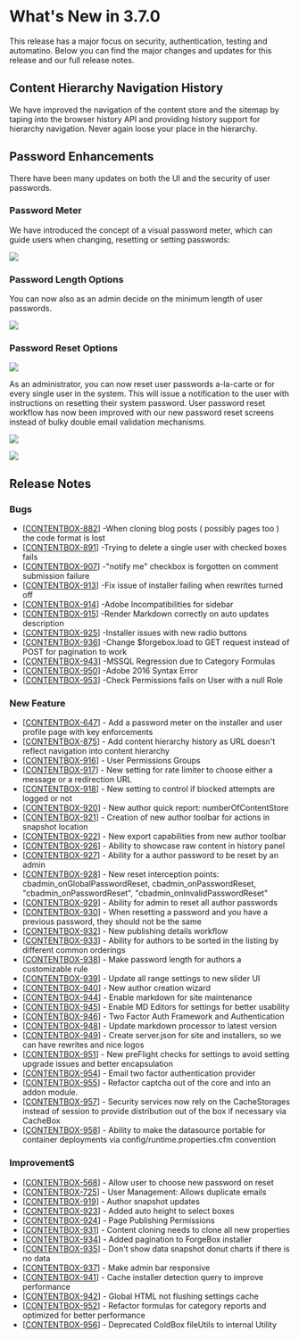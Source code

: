 # What's New in 3.7.0

This release has a major focus on security, authentication, testing and automatino.  Below you can find the major changes and updates for this release and our full release notes.

## Content Hierarchy Navigation History

We have improved the navigation of the content store and the sitemap by taping into the browser history API and providing history support for hierarchy navigation.  Never again loose your place in the hierarchy.

## Password Enhancements

There have been many updates on both the UI and the security of user passwords.  

### Password Meter
We have introduced the concept of a visual password meter, which can guide users when changing, resetting or setting passwords:

![](/assets/3.7_password_meter.png)

### Password Length Options

You can now also as an admin decide on the minimum length of user passwords.

![](/assets/3.7_password_options.png)

### Password Reset Options

![](/assets/3.7_password_reset_ui.png)

As an administrator, you can now reset user passwords a-la-carte or for every single user in the system.  This will issue a notification to the user with instructions on resetting their system password.  User password reset workflow has now been improved with our new password reset screens instead of bulky double email validation mechanisms.

![](/assets/3.7_password_reset_bulk.png)

![](/assets/3.7_password_reset_notification.png)


## Release Notes

### Bugs

* [<a href='https://ortussolutions.atlassian.net/browse/CONTENTBOX-882'>CONTENTBOX-882</a>] -When cloning blog posts ( possibly pages too ) the code format is lost
* [<a href='https://ortussolutions.atlassian.net/browse/CONTENTBOX-891'>CONTENTBOX-891</a>] -Trying to delete a single user with checked boxes fails
* [<a href='https://ortussolutions.atlassian.net/browse/CONTENTBOX-907'>CONTENTBOX-907</a>] -&quot;notify me&quot; checkbox is forgotten on comment submission failure
* [<a href='https://ortussolutions.atlassian.net/browse/CONTENTBOX-913'>CONTENTBOX-913</a>] -Fix issue of installer failing when rewrites turned off
* [<a href='https://ortussolutions.atlassian.net/browse/CONTENTBOX-914'>CONTENTBOX-914</a>] -Adobe Incompatibilities for sidebar
* [<a href='https://ortussolutions.atlassian.net/browse/CONTENTBOX-915'>CONTENTBOX-915</a>] -Render Markdown correctly on auto updates description
* [<a href='https://ortussolutions.atlassian.net/browse/CONTENTBOX-925'>CONTENTBOX-925</a>] -Installer issues with new radio buttons
* [<a href='https://ortussolutions.atlassian.net/browse/CONTENTBOX-936'>CONTENTBOX-936</a>] -Change $forgebox.load to GET request instead of POST for pagination to work
* [<a href='https://ortussolutions.atlassian.net/browse/CONTENTBOX-943'>CONTENTBOX-943</a>] -MSSQL Regression due to Category Formulas
* [<a href='https://ortussolutions.atlassian.net/browse/CONTENTBOX-950'>CONTENTBOX-950</a>] -Adobe 2016 Syntax Error
* [<a href='https://ortussolutions.atlassian.net/browse/CONTENTBOX-953'>CONTENTBOX-953</a>] -Check Permissions fails on User with a null Role

### New Feature

* [<a href='https://ortussolutions.atlassian.net/browse/CONTENTBOX-647'>CONTENTBOX-647</a>] - Add a password meter on the installer and user profile page with key enforcements
* [<a href='https://ortussolutions.atlassian.net/browse/CONTENTBOX-875'>CONTENTBOX-875</a>] - Add content hierarchy history as URL doesn&#39;t reflect navigation into content hierarchy
* [<a href='https://ortussolutions.atlassian.net/browse/CONTENTBOX-916'>CONTENTBOX-916</a>] - User Permissions Groups
* [<a href='https://ortussolutions.atlassian.net/browse/CONTENTBOX-917'>CONTENTBOX-917</a>] - New setting for rate limiter to choose either a message or a redirection URL
* [<a href='https://ortussolutions.atlassian.net/browse/CONTENTBOX-918'>CONTENTBOX-918</a>] - New setting to control if blocked attempts are logged or not
* [<a href='https://ortussolutions.atlassian.net/browse/CONTENTBOX-920'>CONTENTBOX-920</a>] - New author quick report: numberOfContentStore
* [<a href='https://ortussolutions.atlassian.net/browse/CONTENTBOX-921'>CONTENTBOX-921</a>] - Creation of new author toolbar for actions in snapshot location
* [<a href='https://ortussolutions.atlassian.net/browse/CONTENTBOX-922'>CONTENTBOX-922</a>] - New export capabilities from new author toolbar
* [<a href='https://ortussolutions.atlassian.net/browse/CONTENTBOX-926'>CONTENTBOX-926</a>] - Ability to showcase raw content in history panel
* [<a href='https://ortussolutions.atlassian.net/browse/CONTENTBOX-927'>CONTENTBOX-927</a>] - Ability for a author password to be reset by an admin
* [<a href='https://ortussolutions.atlassian.net/browse/CONTENTBOX-928'>CONTENTBOX-928</a>] - New reset interception points: cbadmin_onGlobalPasswordReset, cbadmin_onPasswordReset, &quot;cbadmin_onPasswordReset&quot;, &quot;cbadmin_onInvalidPasswordReset&quot;
* [<a href='https://ortussolutions.atlassian.net/browse/CONTENTBOX-929'>CONTENTBOX-929</a>] - Ability for admin to reset all author passwords
* [<a href='https://ortussolutions.atlassian.net/browse/CONTENTBOX-930'>CONTENTBOX-930</a>] - When resetting a password and you have a previous password, they should not be the same
* [<a href='https://ortussolutions.atlassian.net/browse/CONTENTBOX-932'>CONTENTBOX-932</a>] - New publishing details workflow
* [<a href='https://ortussolutions.atlassian.net/browse/CONTENTBOX-933'>CONTENTBOX-933</a>] - Ability for authors to be sorted in the listing by different common orderings
* [<a href='https://ortussolutions.atlassian.net/browse/CONTENTBOX-938'>CONTENTBOX-938</a>] - Make password length for authors a customizable rule
* [<a href='https://ortussolutions.atlassian.net/browse/CONTENTBOX-939'>CONTENTBOX-939</a>] - Update all range settings to new slider UI
* [<a href='https://ortussolutions.atlassian.net/browse/CONTENTBOX-940'>CONTENTBOX-940</a>] - New author creation wizard
* [<a href='https://ortussolutions.atlassian.net/browse/CONTENTBOX-944'>CONTENTBOX-944</a>] - Enable markdown for site maintenance
* [<a href='https://ortussolutions.atlassian.net/browse/CONTENTBOX-945'>CONTENTBOX-945</a>] - Enable MD Editors for settings for better usability
* [<a href='https://ortussolutions.atlassian.net/browse/CONTENTBOX-946'>CONTENTBOX-946</a>] - Two Factor Auth Framework and Authentication
* [<a href='https://ortussolutions.atlassian.net/browse/CONTENTBOX-948'>CONTENTBOX-948</a>] - Update markdown processor to latest version
* [<a href='https://ortussolutions.atlassian.net/browse/CONTENTBOX-949'>CONTENTBOX-949</a>] - Create server.json for site and installers, so we can have rewrites and nice logos
* [<a href='https://ortussolutions.atlassian.net/browse/CONTENTBOX-951'>CONTENTBOX-951</a>] - New preFlight checks for settings to avoid setting upgrade issues and better encapsulation
* [<a href='https://ortussolutions.atlassian.net/browse/CONTENTBOX-954'>CONTENTBOX-954</a>] - Email two factor authentication provider
* [<a href='https://ortussolutions.atlassian.net/browse/CONTENTBOX-955'>CONTENTBOX-955</a>] - Refactor captcha out of the core and into an addon module.
* [<a href='https://ortussolutions.atlassian.net/browse/CONTENTBOX-957'>CONTENTBOX-957</a>] - Security services now rely on the CacheStorages instead of session to provide distribution out of the box if necessary via CacheBox
* [<a href='https://ortussolutions.atlassian.net/browse/CONTENTBOX-958'>CONTENTBOX-958</a>] - Ability to make the datasource portable for container deployments via config/runtime.properties.cfm convention
        
### ImprovementS

* [<a href='https://ortussolutions.atlassian.net/browse/CONTENTBOX-568'>CONTENTBOX-568</a>] - Allow user to choose new password on reset
* [<a href='https://ortussolutions.atlassian.net/browse/CONTENTBOX-725'>CONTENTBOX-725</a>] - User Management: Allows duplicate emails
* [<a href='https://ortussolutions.atlassian.net/browse/CONTENTBOX-919'>CONTENTBOX-919</a>] - Author snapshot updates
* [<a href='https://ortussolutions.atlassian.net/browse/CONTENTBOX-923'>CONTENTBOX-923</a>] - Added auto height to select boxes
* [<a href='https://ortussolutions.atlassian.net/browse/CONTENTBOX-924'>CONTENTBOX-924</a>] - Page Publishing Permissions
* [<a href='https://ortussolutions.atlassian.net/browse/CONTENTBOX-931'>CONTENTBOX-931</a>] - Content cloning needs to clone all new properties
* [<a href='https://ortussolutions.atlassian.net/browse/CONTENTBOX-934'>CONTENTBOX-934</a>] - Added pagination to ForgeBox installer
* [<a href='https://ortussolutions.atlassian.net/browse/CONTENTBOX-935'>CONTENTBOX-935</a>] - Don&#39;t show data snapshot donut charts if there is no data
* [<a href='https://ortussolutions.atlassian.net/browse/CONTENTBOX-937'>CONTENTBOX-937</a>] - Make admin bar responsive
* [<a href='https://ortussolutions.atlassian.net/browse/CONTENTBOX-941'>CONTENTBOX-941</a>] - Cache installer detection query to improve performance
* [<a href='https://ortussolutions.atlassian.net/browse/CONTENTBOX-942'>CONTENTBOX-942</a>] - Global HTML not flushing settings cache
* [<a href='https://ortussolutions.atlassian.net/browse/CONTENTBOX-952'>CONTENTBOX-952</a>] - Refactor formulas for category reports and optimized for better performance
* [<a href='https://ortussolutions.atlassian.net/browse/CONTENTBOX-956'>CONTENTBOX-956</a>] - Deprecated ColdBox fileUtils to internal Utility
